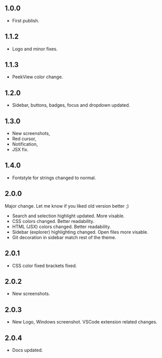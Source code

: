 ## 1.0.0

* First publish.

## 1.1.2

* Logo and minor fixes.

## 1.1.3

* PeekView color change.

## 1.2.0

* Sidebar, buttons, badges, focus and dropdown updated.

## 1.3.0

* New screenshots,
* Red cursor,
* Notification,
* JSX fix.

## 1.4.0

* Fontstyle for strings changed to normal.

## 2.0.0

Major change. Let me know if you liked old version better ;)

* Search and selection highlight updated. More visable.
* CSS colors changed. Better readability.
* HTML (JSX) colors changed. Better readability.
* Sidebar (explorer) highlighting changed. Open files more visable.
* Git decoration in sidebar match rest of the theme.

## 2.0.1

* CSS color fixed brackets fixed.

## 2.0.2

* New screenshots.

## 2.0.3

* New Logo, Windows screenshot. VSCode extension related changes.

## 2.0.4

* Docs updated.
